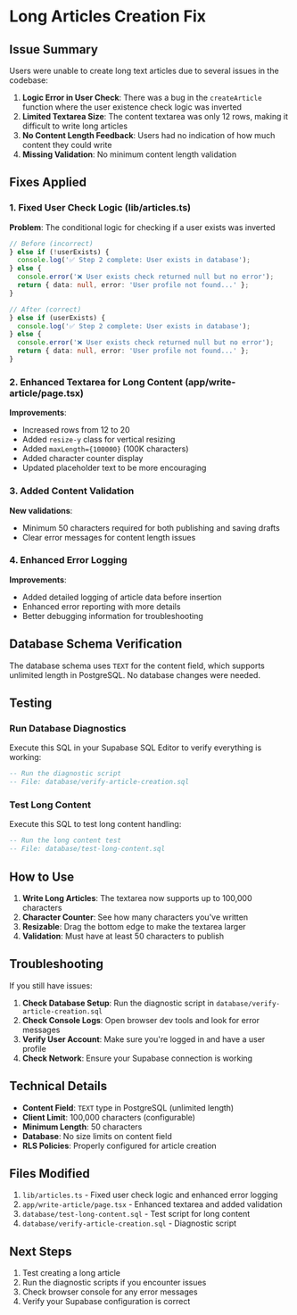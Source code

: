 # Long Articles Creation Fix

## Issue Summary
Users were unable to create long text articles due to several issues in the codebase:

1. **Logic Error in User Check**: There was a bug in the `createArticle` function where the user existence check logic was inverted
2. **Limited Textarea Size**: The content textarea was only 12 rows, making it difficult to write long articles
3. **No Content Length Feedback**: Users had no indication of how much content they could write
4. **Missing Validation**: No minimum content length validation

## Fixes Applied

### 1. Fixed User Check Logic (lib/articles.ts)
**Problem**: The conditional logic for checking if a user exists was inverted
```typescript
// Before (incorrect)
} else if (!userExists) {
  console.log('✅ Step 2 complete: User exists in database');
} else {
  console.error('❌ User exists check returned null but no error');
  return { data: null, error: 'User profile not found...' };
}

// After (correct)
} else if (userExists) {
  console.log('✅ Step 2 complete: User exists in database');
} else {
  console.error('❌ User exists check returned null but no error');
  return { data: null, error: 'User profile not found...' };
}
```

### 2. Enhanced Textarea for Long Content (app/write-article/page.tsx)
**Improvements**:
- Increased rows from 12 to 20
- Added `resize-y` class for vertical resizing
- Added `maxLength={100000}` (100K characters)
- Added character counter display
- Updated placeholder text to be more encouraging

### 3. Added Content Validation
**New validations**:
- Minimum 50 characters required for both publishing and saving drafts
- Clear error messages for content length issues

### 4. Enhanced Error Logging
**Improvements**:
- Added detailed logging of article data before insertion
- Enhanced error reporting with more details
- Better debugging information for troubleshooting

## Database Schema Verification

The database schema uses `TEXT` for the content field, which supports unlimited length in PostgreSQL. No database changes were needed.

## Testing

### Run Database Diagnostics
Execute this SQL in your Supabase SQL Editor to verify everything is working:
```sql
-- Run the diagnostic script
-- File: database/verify-article-creation.sql
```

### Test Long Content
Execute this SQL to test long content handling:
```sql
-- Run the long content test
-- File: database/test-long-content.sql
```

## How to Use

1. **Write Long Articles**: The textarea now supports up to 100,000 characters
2. **Character Counter**: See how many characters you've written
3. **Resizable**: Drag the bottom edge to make the textarea larger
4. **Validation**: Must have at least 50 characters to publish

## Troubleshooting

If you still have issues:

1. **Check Database Setup**: Run the diagnostic script in `database/verify-article-creation.sql`
2. **Check Console Logs**: Open browser dev tools and look for error messages
3. **Verify User Account**: Make sure you're logged in and have a user profile
4. **Check Network**: Ensure your Supabase connection is working

## Technical Details

- **Content Field**: `TEXT` type in PostgreSQL (unlimited length)
- **Client Limit**: 100,000 characters (configurable)
- **Minimum Length**: 50 characters
- **Database**: No size limits on content field
- **RLS Policies**: Properly configured for article creation

## Files Modified

1. `lib/articles.ts` - Fixed user check logic and enhanced error logging
2. `app/write-article/page.tsx` - Enhanced textarea and added validation
3. `database/test-long-content.sql` - Test script for long content
4. `database/verify-article-creation.sql` - Diagnostic script

## Next Steps

1. Test creating a long article
2. Run the diagnostic scripts if you encounter issues
3. Check browser console for any error messages
4. Verify your Supabase configuration is correct 